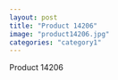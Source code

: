 ```yaml
---
layout: post
title: "Product 14206"
image: "product14206.jpg"
categories: "category1"
---
```

Product 14206

